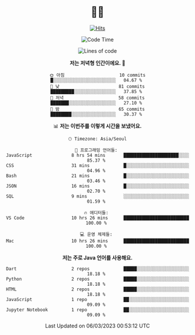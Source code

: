 <div align="center" >


# 👋🏼 

<!-- Hyunsoo's profile -->
  
[![Hits](https://hits.seeyoufarm.com/api/count/incr/badge.svg?url=https%3A%2F%2Fgithub.com%2Ftgt5248%2Fhit-counter&count_bg=%23007EC6&title_bg=%23555555&icon=angellist.svg&icon_color=%23FFFFFF&title=Number+of+visitors&edge_flat=false)](https://hits.seeyoufarm.com)

<!--START_SECTION:waka-->
![Code Time](http://img.shields.io/badge/Code%20Time-382%20hrs%2040%20mins-blue)

![Lines of code](https://img.shields.io/badge/%EC%A0%80%EB%8A%94%20%EC%97%AC%ED%83%9C%EA%B9%8C%EC%A7%80%20-67.3%20thousand%20%EC%A4%84%EC%9D%98%20%EC%BD%94%EB%93%9C%EB%A5%BC%20%EC%9E%91%EC%84%B1%ED%96%88%EC%96%B4%EC%9A%94.-blue)

**저는 저녁형 인간이에요. 🦉** 

```text
🌞 아침                     10 commits          █░░░░░░░░░░░░░░░░░░░░░░░░   04.67 % 
🌆 낮　                     81 commits          █████████░░░░░░░░░░░░░░░░   37.85 % 
🌃 저녁                     58 commits          ███████░░░░░░░░░░░░░░░░░░   27.10 % 
🌙 밤　                     65 commits          ████████░░░░░░░░░░░░░░░░░   30.37 % 
```


📊 **저는 이번주를 이렇게 시간을 보냈어요.** 

```text
🕑︎ Timezone: Asia/Seoul

💬 프로그래밍 언어들: 
JavaScript               8 hrs 54 mins       █████████████████████░░░░   85.37 % 
CSS                      31 mins             █░░░░░░░░░░░░░░░░░░░░░░░░   04.96 % 
Bash                     21 mins             █░░░░░░░░░░░░░░░░░░░░░░░░   03.46 % 
JSON                     16 mins             █░░░░░░░░░░░░░░░░░░░░░░░░   02.70 % 
SQL                      9 mins              ░░░░░░░░░░░░░░░░░░░░░░░░░   01.59 % 

🔥 에디터들: 
VS Code                  10 hrs 26 mins      █████████████████████████   100.00 % 

💻 운영 체제들: 
Mac                      10 hrs 26 mins      █████████████████████████   100.00 % 
```

**저는 주로 Java 언어를 사용해요.** 

```text
Dart                     2 repos             █████░░░░░░░░░░░░░░░░░░░░   18.18 % 
Python                   2 repos             █████░░░░░░░░░░░░░░░░░░░░   18.18 % 
HTML                     2 repos             █████░░░░░░░░░░░░░░░░░░░░   18.18 % 
JavaScript               1 repo              ██░░░░░░░░░░░░░░░░░░░░░░░   09.09 % 
Jupyter Notebook         1 repo              ██░░░░░░░░░░░░░░░░░░░░░░░   09.09 % 
```




 Last Updated on 06/03/2023 00:53:12 UTC
<!--END_SECTION:waka-->
 
<!--
**tgt5248/tgt5248** is a ✨ _special_ ✨ repository because its `README.md` (this file) appears on your GitHub profile.

Here are some ideas to get you started:

- 🔭 I’m currently working on ...
- 🌱 I’m currently learning ...
- 👯 I’m looking to collaborate on ...
- 🤔 I’m looking for help with ...
- 💬 Ask me about ...
- 📫 How to reach me: ...
- 😄 Pronouns: ...
- ⚡ Fun fact: ...
-->
